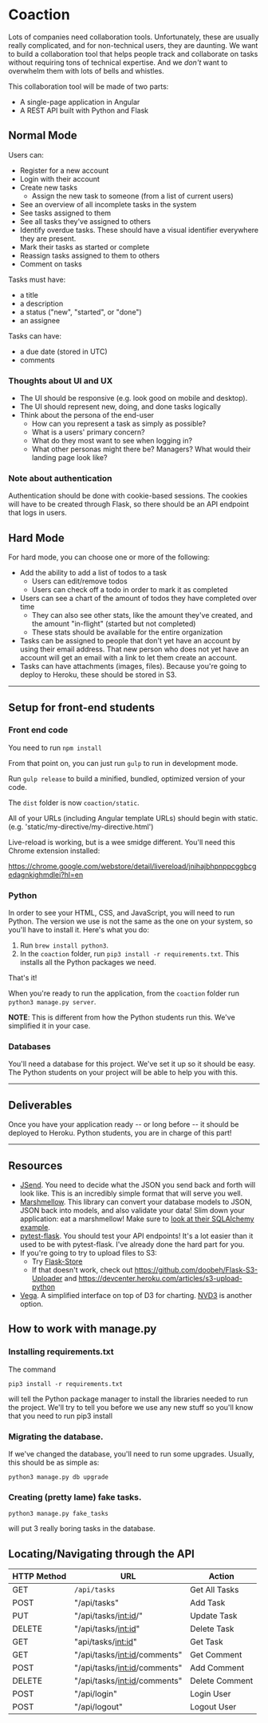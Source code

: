 # Coaction

Lots of companies need collaboration tools. Unfortunately, these are usually really complicated, and for non-technical users, they are daunting. We want to build a collaboration tool that helps people track and collaborate on tasks without requiring tons of technical expertise. And we _don't_ want to overwhelm them with lots of bells and whistles.

This collaboration tool will be made of two parts:

* A single-page application in Angular
* A REST API built with Python and Flask

## Normal Mode

Users can:

* Register for a new account
* Login with their account
* Create new tasks
  * Assign the new task to someone (from a list of current users)
* See an overview of all incomplete tasks in the system
* See tasks assigned to them
* See all tasks they've assigned to others
* Identify overdue tasks. These should have a visual identifier everywhere they are present.
* Mark their tasks as started or complete
* Reassign tasks assigned to them to others
* Comment on tasks

Tasks must have:

* a title
* a description
* a status ("new", "started", or "done")
* an assignee

Tasks can have:

* a due date (stored in UTC)
* comments

### Thoughts about UI and UX

* The UI should be responsive (e.g. look good on mobile and desktop).
* The UI should represent new, doing, and done tasks logically
* Think about the persona of the end-user
  * How can you represent a task as simply as possible?
  * What is a users' primary concern?
  * What do they most want to see when logging in?
  * What other personas might there be? Managers? What would their landing page look like?

### Note about authentication

Authentication should be done with cookie-based sessions. The cookies will have to be created through Flask, so there should be an API endpoint that logs in users.

## Hard Mode

For hard mode, you can choose one or more of the following:

* Add the ability to add a list of todos to a task
  * Users can edit/remove todos
  * Users can check off a todo in order to mark it as completed
* Users can see a chart of the amount of todos they have completed over time
  * They can also see other stats, like the amount they've created, and the amount "in-flight" (started but not completed)
  * These stats should be available for the entire organization
* Tasks can be assigned to people that don't yet have an account by using their email address. That new person who does not yet have an account will get an email with a link to let them create an account.
* Tasks can have attachments (images, files). Because you're going to deploy to Heroku, these should be stored in S3.

---

## Setup for front-end students

### Front end code

You need to run `npm install`

From that point on, you can just run `gulp` to run in development mode.

Run `gulp release` to build a minified, bundled, optimized version of your code.

The `dist` folder is now `coaction/static`.

All of your URLs (including Angular template URLs) should begin with static.
(e.g. 'static/my-directive/my-directive.html')

Live-reload is working, but is a wee smidge different. You'll need this Chrome
extension installed:

https://chrome.google.com/webstore/detail/livereload/jnihajbhpnppcggbcgedagnkighmdlei?hl=en

### Python

In order to see your HTML, CSS, and JavaScript, you will need to run Python. The version we use is not the same as the one on your system, so you'll have to install it. Here's what you do:

1. Run `brew install python3`.
2. In the `coaction` folder, run `pip3 install -r requirements.txt`. This installs all the Python packages we need.

That's it!

When you're ready to run the application, from the `coaction` folder run `python3 manage.py server`.

**NOTE**: This is different from how the Python students run this. We've simplified it in your case.

### Databases

You'll need a database for this project. We've set it up so it should be easy. The Python students on your project will be able to help you with this.

---

## Deliverables

Once you have your application ready -- or long before -- it should be deployed to Heroku. Python students, you are in charge of this part!

---

## Resources

* [JSend](http://labs.omniti.com/labs/jsend). You need to decide what the JSON you send back and forth will look like. This is an incredibly simple format that will serve you well.
* [Marshmellow](https://marshmallow.readthedocs.org/en/latest/). This library can convert your database models to JSON, JSON back into models, and also validate your data! Slim down your application: eat a marshmellow! Make sure to [look at their SQLAlchemy example](https://marshmallow.readthedocs.org/en/latest/examples.html#quotes-api-flask-sqlalchemy).
* [pytest-flask](https://pypi.python.org/pypi/pytest-flask). You should test your API endpoints! It's a lot easier than it used to be with pytest-flask. I've already done the hard part for you.
* If you're going to try to upload files to S3:
  * Try [Flask-Store](http://flask-store.soon.build/en/latest/)
  * If that doesn't work, check out https://github.com/doobeh/Flask-S3-Uploader and https://devcenter.heroku.com/articles/s3-upload-python
* [Vega](https://trifacta.github.io/vega/). A simplified interface on top of D3 for charting. [NVD3](http://nvd3.org/) is another option.

## How to work with manage.py

### Installing requirements.txt

The command
```
pip3 install -r requirements.txt
```
will tell the Python package manager to install the libraries needed to run the project. We'll try to tell you before we use any new stuff so you'll know that you need to run pip3 install

### Migrating the database.

If we've changed the database, you'll need to run some upgrades. Usually, this should be as simple as:
```
python3 manage.py db upgrade
```

### Creating (pretty lame) fake tasks.
```
python3 manage.py fake_tasks
```
will put 3 really boring tasks in the database.

## Locating/Navigating through the API

| HTTP Method | URL                                      |  Action         |
|-------------|------------------------------------------|-----------------|
| GET         | ```/api/tasks```                             |  Get All Tasks  |
| POST        | "/api/tasks"                             |  Add Task       |
| PUT         | "/api/tasks/<int:id>/"                   | Update Task     |
| DELETE      | "/api/tasks/<int:id>"                    | Delete Task     |
| GET         | "api/tasks/<int:id>"                     | Get Task        |
| GET         | "/api/tasks/<int:id>/comments"           | Get Comment     |
| POST        | "/api/tasks/<int:id>/comments"           | Add Comment     |
| DELETE      | "/api/tasks/<int:id>/comments"           | Delete Comment  |
| POST        | "/api/login"                             | Login User      |
| POST        | "/api/logout"                            | Logout User     |




